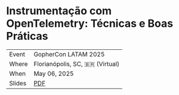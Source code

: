 # Instrumentação com OpenTelemetry: Técnicas e Boas Práticas

|           |                                                             |
| --------- | ------------------------------------------------------------|
| Event     | GopherCon LATAM 2025                                        |
| Where     | Florianópolis, SC, 🇧🇷 (Virtual)                             |
| When      | May 06, 2025                                                |
| Slides    | [PDF](slides.pdf)                                           |

